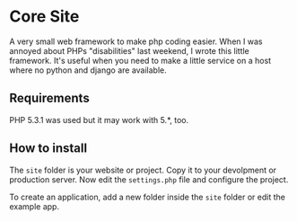 Core Site
==============================================================================

A very small web framework to make php coding easier. When I was annoyed about
PHPs "disabilities" last weekend, I wrote this little framework. It's useful
when you need to make a little service on a host where no python and django 
are available.

## Requirements

PHP 5.3.1 was used but it may work with 5.*, too.

## How to install

The `site` folder is your website or project. Copy it to your devolpment or production server. Now edit the `settings.php` file and configure the project.

To create an application, add a new folder inside the `site` folder or edit
the example app.



